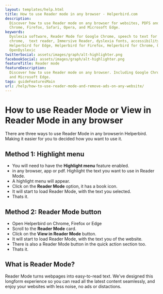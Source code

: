 ```yaml
---
layout: templates/help.html
title: How to use Reader mode in any browser - Helperbird.com
description:
  Discover how to use Reader mode on any browser for websites, PDFS and apps. Including Google
  Chrome, Firefox, Safari, Opera, and Microsoft Edge.
keywords:
  Dyslexia software, Reader Mode for Google Chrome, speech to text for chrome, Text to speech for
  chrome,  text reader, Immersive Reader, dyslexia fonts, accessibility software, dyslexia software,
  Helperbird for Edge, Helperbird for Firefox, Helperbird for Chrome, Opendyslexic for Chrome,
  OpenDyslexic
twitterSocial: assets/images/graph/alt-highlighter.png
facebookSocial: assets/images/graph/alt-highlighter.png
featureTitle: Reader mode
featureDescription:
  Discover how to use Reader mode on any browser. Including Google Chrome, Firefox, Safari, Opera,
  and Microsoft Edge.
tags: guideFeaturesMain
url: /help/how-to-use-reader-mode-and-remove-ads-on-any-website/
---
```


# How to use Reader Mode or **View in Reader Mode** in any browser

There are three ways to use Reader Mode in any browserin Helperbird. Making it easier for you to
decided how you want to use it.

## Method 1: Highlight menu

- You will need to have the **Highlight menu** feature enabled.
- in any browser, app or pdf. Highlight the text you want to use in Reader Mode.
- A highlight menu will appear.
- Click on the **Reader Mode** option, it has a book icon.
- It will start to load Reader Mode, with the text you selected.
- Thats it.

## Method 2: Reader Mode button

- Open Helperbird on Chrome, Firefox or Edge
- Scroll to the **Reader Mode** card.
- Click on the **View in Reader Mode** button.
- It will start to load Reader Mode, with the text you of the website.
- There is also a Reader Mode button in the quick action section too.
- Thats it.

## What is Reader Mode?

Reader Mode turns webpages into easy-to-read text. We’ve designed this longform experience so you
can read all the latest content seamlessly, and enjoy your websites with less noise, no ads or
distactions.
